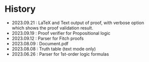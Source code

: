 # History

* 2023.09.21 : LaTeX and Text output of proof, with verbose option  
  which shows the proof validation result.
* 2023.09.19 : Proof verifier for Propositional logic
* 2023.09.12 : Parser for Fitch proofs
* 2023.08.09 : Document.pdf
* 2023.08.08 : Truth table (text mode only)
* 2023.06.26 : Parser for 1st-order logic formulas